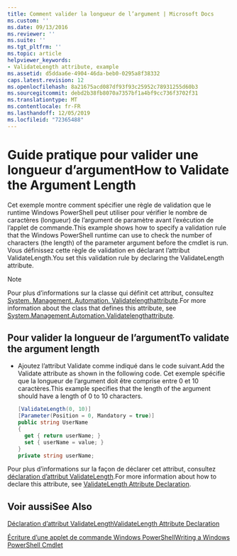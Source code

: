 ```yaml
---
title: Comment valider la longueur de l’argument | Microsoft Docs
ms.custom: ''
ms.date: 09/13/2016
ms.reviewer: ''
ms.suite: ''
ms.tgt_pltfrm: ''
ms.topic: article
helpviewer_keywords:
- ValidateLength attribute, example
ms.assetid: d5ddaa6e-4904-46da-beb0-0295a8f38332
caps.latest.revision: 12
ms.openlocfilehash: 8a21675acd087df93f93c25952c78931255d60b3
ms.sourcegitcommit: debd2b38fb8070a7357bf1a4bf9cc736f3702f31
ms.translationtype: MT
ms.contentlocale: fr-FR
ms.lasthandoff: 12/05/2019
ms.locfileid: "72365488"
---
```

# <a name="how-to-validate-the-argument-length"></a><span data-ttu-id="5fd40-102">Guide pratique pour valider une longueur d’argument</span><span class="sxs-lookup"><span data-stu-id="5fd40-102">How to Validate the Argument Length</span></span>

<span data-ttu-id="5fd40-103">Cet exemple montre comment spécifier une règle de validation que le runtime Windows PowerShell peut utiliser pour vérifier le nombre de caractères (longueur) de l’argument de paramètre avant l’exécution de l’applet de commande.</span><span class="sxs-lookup"><span data-stu-id="5fd40-103">This example shows how to specify a validation rule that the Windows PowerShell runtime can use to check the number of characters (the length) of the parameter argument before the cmdlet is run.</span></span> <span data-ttu-id="5fd40-104">Vous définissez cette règle de validation en déclarant l’attribut ValidateLength.</span><span class="sxs-lookup"><span data-stu-id="5fd40-104">You set this validation rule by declaring the ValidateLength attribute.</span></span>

> [!NOTE]
> <span data-ttu-id="5fd40-105">Pour plus d’informations sur la classe qui définit cet attribut, consultez [System. Management. Automation. Validatelengthattribute](/dotnet/api/System.Management.Automation.ValidateLengthAttribute).</span><span class="sxs-lookup"><span data-stu-id="5fd40-105">For more information about the class that defines this attribute, see [System.Management.Automation.Validatelengthattribute](/dotnet/api/System.Management.Automation.ValidateLengthAttribute).</span></span>

## <a name="to-validate-the-argument-length"></a><span data-ttu-id="5fd40-106">Pour valider la longueur de l’argument</span><span class="sxs-lookup"><span data-stu-id="5fd40-106">To validate the argument length</span></span>

- <span data-ttu-id="5fd40-107">Ajoutez l’attribut Validate comme indiqué dans le code suivant.</span><span class="sxs-lookup"><span data-stu-id="5fd40-107">Add the Validate attribute as shown in the following code.</span></span> <span data-ttu-id="5fd40-108">Cet exemple spécifie que la longueur de l’argument doit être comprise entre 0 et 10 caractères.</span><span class="sxs-lookup"><span data-stu-id="5fd40-108">This example specifies that the length of the argument should have a length of 0 to 10 characters.</span></span>

    ```csharp
    [ValidateLength(0, 10)]
    [Parameter(Position = 0, Mandatory = true)]
    public string UserName
    {
      get { return userName; }
      set { userName = value; }
    }
    private string userName;
    ```

<span data-ttu-id="5fd40-109">Pour plus d’informations sur la façon de déclarer cet attribut, consultez [déclaration d’attribut ValidateLength](./validatelength-attribute-declaration.md).</span><span class="sxs-lookup"><span data-stu-id="5fd40-109">For more information about how to declare this attribute, see [ValidateLength Attribute Declaration](./validatelength-attribute-declaration.md).</span></span>

## <a name="see-also"></a><span data-ttu-id="5fd40-110">Voir aussi</span><span class="sxs-lookup"><span data-stu-id="5fd40-110">See Also</span></span>

[<span data-ttu-id="5fd40-111">Déclaration d’attribut ValidateLength</span><span class="sxs-lookup"><span data-stu-id="5fd40-111">ValidateLength Attribute Declaration</span></span>](./validatelength-attribute-declaration.md)

[<span data-ttu-id="5fd40-112">Écriture d’une applet de commande Windows PowerShell</span><span class="sxs-lookup"><span data-stu-id="5fd40-112">Writing a Windows PowerShell Cmdlet</span></span>](./writing-a-windows-powershell-cmdlet.md)
